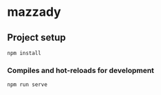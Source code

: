 # mazzady

## Project setup
```
npm install
```

### Compiles and hot-reloads for development
```
npm run serve
```